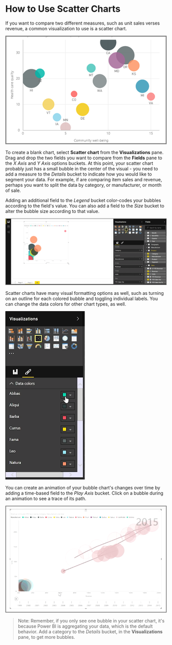 <properties
   pageTitle="Scatter Charts"
   description="Long live bubbles - see scatter charts in action"
   services="powerbi"
   documentationCenter=""
   authors="davidiseminger"
   manager="mblythe"
   backup=""
   editor=""
   tags=""
   qualityFocus="no"
   qualityDate=""
   featuredVideoId="xLQ_ZVScI60"
   featuredVideoThumb=""
   courseDuration="9m"/>

<tags
   ms.service="powerbi"
   ms.devlang="NA"
   ms.topic="get-started-article"
   ms.tgt_pltfrm="NA"
   ms.workload="powerbi"
   ms.date="06/20/2016"
   ms.author="davidi"/>

# How to Use Scatter Charts

If you want to compare two different measures, such as unit sales verses revenue, a common visualization to use is a scatter chart.

![](media/powerbi-learning-3-7-create-scatter-charts/3-7_1.png)

To create a blank chart, select **Scatter chart** from the **Visualizations** pane. Drag and drop the two fields you want to compare from the **Fields** pane to the *X Axis* and *Y Axis* options buckets. At this point, your scatter chart probably just has a small bubble in the center of the visual - you need to add a measure to the *Details* bucket to indicate how you would like to segment your data. For example, if are comparing item sales and revenue, perhaps you want to split the data by category, or manufacturer, or month of sale.

Adding an additional field to the *Legend* bucket color-codes your bubbles according to the field's value. You can also add a field to the *Size* bucket to alter the bubble size according to that value.

![](media/powerbi-learning-3-7-create-scatter-charts/3-7_2.png)

Scatter charts have many visual formatting options as well, such as turning on an outline for each colored bubble and toggling individual labels. You can change the data colors for other chart types, as well.

![](media/powerbi-learning-3-7-create-scatter-charts/3-7_3.png)

You can create an animation of your bubble chart's changes over time by adding a time-based field to the *Play Axis* bucket. Click on a bubble during an animation to see a trace of its path.

![](media/powerbi-learning-3-7-create-scatter-charts/3-7_4.png)

>Note: Remember, if you only see one bubble in your scatter chart, it's because Power BI is aggregating your data, which is the default behavior. Add a category to the *Details* bucket, in the **Visualizations** pane, to get more bubbles.
